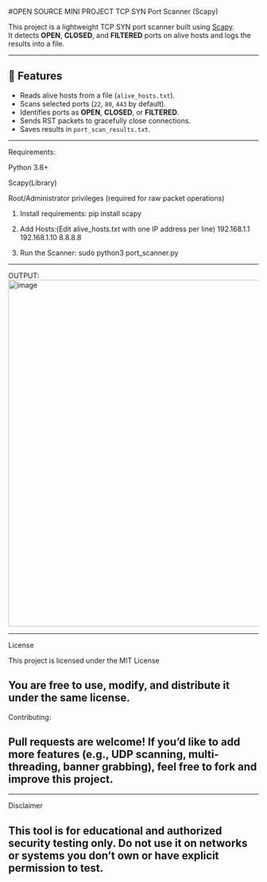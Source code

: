 #OPEN SOURCE MINI PROJECT TCP SYN Port Scanner (Scapy)

This project is a lightweight TCP SYN port scanner built using [Scapy](https://scapy.readthedocs.io/en/latest/).  
It detects **OPEN**, **CLOSED**, and **FILTERED** ports on alive hosts and logs the results into a file.  

---

## 📌 Features
- Reads alive hosts from a file (`alive_hosts.txt`).
- Scans selected ports (`22`, `80`, `443` by default).
- Identifies ports as **OPEN**, **CLOSED**, or **FILTERED**.
- Sends RST packets to gracefully close connections.
- Saves results in `port_scan_results.txt`.

---
Requirements:

Python 3.8+

Scapy(Library)

Root/Administrator privileges (required for raw packet operations)

1) Install requirements:
 pip install scapy

2) Add Hosts:(Edit alive_hosts.txt with one IP address per line)
192.168.1.1
192.168.1.10
8.8.8.8
3) Run the Scanner:
sudo python3 port_scanner.py
---------------------------------------------------------------------------------------------------------------------
OUTPUT:
<img width="534" height="698" alt="image" src="https://github.com/user-attachments/assets/d55218bc-8b33-46bd-9d41-359278a05cd7" />

-------------------------------------------------------------------------------------------------------------------
License

This project is licensed under the MIT License

You are free to use, modify, and distribute it under the same license.
-----------------------------------------------------------------------------------------------------------------------------------------------------------------------
Contributing:

Pull requests are welcome! If you’d like to add more features (e.g., UDP scanning, multi-threading, banner grabbing), feel free to fork and improve this project.
------------------------------------------------------------------------------------------------------------------------------------------------------------------------
-------------------------------------------------------------------------------------------------------------------------------------
Disclaimer

This tool is for educational and authorized security testing only.
Do not use it on networks or systems you don’t own or have explicit permission to test.
-------------------------------------------------------------------------------------------------------------------------------------

